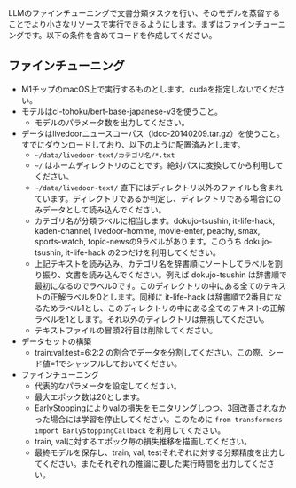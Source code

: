 LLMのファインチューニングで文書分類タスクを行い、そのモデルを蒸留することでより小さなリソースで実行できるようにします。まずはファインチューニングです。以下の条件を含めてコードを作成してください。

## ファインチューニング
- M1チップのmacOS上で実行するものとします。cudaを指定しないでください。
- モデルはcl-tohoku/bert-base-japanese-v3を使うこと。
  - モデルのパラメータ数を出力してください。
- データはlivedoorニュースコーパス（ldcc-20140209.tar.gz）を使うこと。すでにダウンロードしており、以下のように配置済みとします。
  - ``~/data/livedoor-text/カテゴリ名/*.txt``
  - ``~/`` はホームディレクトリのことです。絶対パスに変換してから利用してください。
  - ``~/data/livedoor-text/`` 直下にはディレクトリ以外のファイルも含まれています。ディレクトリであるか判定し、ディレクトリである場合にのみデータとして読み込んでください。
  - カテゴリ名が分類ラベルに相当します。dokujo-tsushin, it-life-hack, kaden-channel, livedoor-homme, movie-enter, peachy, smax, sports-watch, topic-newsの9ラベルがあります。このうち dokujo-tsushin, it-life-hack の2つだけを利用してください。
  - 上記テキストを読み込み、カテゴリ名を辞書順にソートしてラベルを割り振り、文書を読み込んでください。例えば dokujo-tsushin は辞書順で最初になるのでラベル0です。このディレクトリの中にある全てのテキストの正解ラベルを0とします。同様に it-life-hack は辞書順で2番目になるためラベル1とし、このディレクトリの中にある全てのテキストの正解ラベルを1とします。それ以外のディレクトリは無視してください。
  - テキストファイルの冒頭2行目は削除してください。
- データセットの構築
  - train:val:test=6:2:2 の割合でデータを分割してください。この際、シード値=1でシャッフルしておいてください。
- ファインチューニング
  - 代表的なパラメータを設定してください。
  - 最大エポック数は20とします。
  - EarlyStoppingによりvalの損失をモニタリングしつつ、3回改善されなかった場合には学習を停止してください。このために ``from transformers import EarlyStoppingCallback`` を利用してください。
  - train, valに対するエポック毎の損失推移を描画してください。
  - 最終モデルを保存し、train, val, testそれぞれに対する分類精度を出力してください。またそれぞれの推論に要した実行時間を出力してください。
